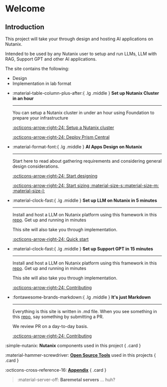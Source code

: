 # Welcome

## Introduction

This project will take your through design and hosting AI applications on Nutanix.

Intended to be used by any Nutanix user to setup and run LLMs, LLM with RAG, Support GPT and other AI applications. 

The site contains the following:

- Design
- Implementation in lab format


<div class="grid cards" markdown>

-   :material-table-column-plus-after:{ .lg .middle } __Set up Nutanix Cluster in an hour__

    ---

    You can setup a Nutanix cluster in under an hour using Foundation to prepare your infrastructure

    [:octicons-arrow-right-24: Setup a Nutanix cluster](https://nhtd1.howntnx.win/diyfoundation/diyfoundation/)
  
    [:octicons-arrow-right-24: Deploy Prism Central](https://nhtd1.howntnx.win/pcdeploy/pcdeploy/)

-   :material-format-font:{ .lg .middle } __AI Apps Design on Nutanix__

    ---

    Start here to read about gathering requirements and considering general design considerations.

    [:octicons-arrow-right-24: Start designing](#)

    [:octicons-arrow-right-24: Start sizing :material-size-s::material-size-m: :material-size-l: ](#)

-   :material-clock-fast:{ .lg .middle } __Set up LLM on Nutanix in 5 minutes__

    ---

    Install and host a LLM on Nutanix platform using this framework in this [repo](https://github.com/jesse-gonzalez/nai-llm-fleet-infra). Get up
    and running in minutes

    This site will also take you through implementation.

    [:octicons-arrow-right-24: Quick start](#)

-   :material-clock-fast:{ .lg .middle } __Set up Support GPT in 15 minutes__

    ---

    Install and host a LLM on Nutanix platform using this framework in this [repo](https://github.com/jesse-gonzalez/nai-llm-fleet-infra). Get up
    and running in minutes

    This site will also take you through implementation.

    [:octicons-arrow-right-24: Contributing](contributing.md)


-   :fontawesome-brands-markdown:{ .lg .middle } __It's just Markdown__

    ---

    Everything is this site is written in .md file. When you see something in this [repo](https://github.com/nutanix-japan/nai-llm), say something by submitting a PR. 
    
    We review PR on a day-to-day basis.

    [:octicons-arrow-right-24: Contributing](contributing.md)

</div>

<div class="grid" markdown>

:simple-nutanix: __Nutanix__ components used in this project
{ .card }

:material-hammer-screwdriver: [__Open Source Tools__](tools/tools.md) used in this projects
{ .card }

:octicons-cross-reference-16: [__Appendix__](appendix/appendix.md)
{ .card }

> :material-server-off: __Baremetal servers__ ... huh?

</div>